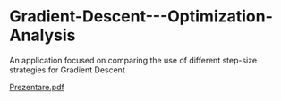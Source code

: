 # Gradient-Descent---Optimization-Analysis
An application focused on comparing the use of different step-size strategies for Gradient Descent

[Prezentare.pdf](https://github.com/LucasSerghie/Gradient-Descent---Optimization-Analysis/files/15458870/Prezentare.pdf)
